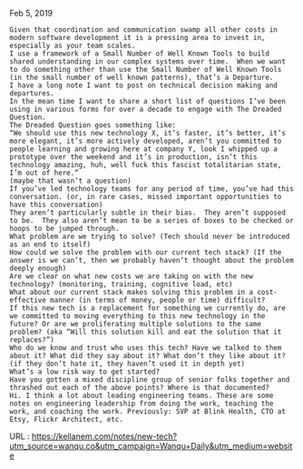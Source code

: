   
Feb 5, 2019
        
    Given that coordination and communication swamp all other costs in modern software development it is a pressing area to invest in, especially as your team scales.  
    I use a framework of a Small Number of Well Known Tools to build shared understanding in our complex systems over time.  When we want to do something other than use the Small Number of Well Known Tools (in the small number of well known patterns), that’s a Departure.  
    I have a long note I want to post on technical decision making and departures.  
    In the mean time I want to share a short list of questions I’ve been using in various forms for over a decade to engage with The Dreaded Question.  
    The Dreaded Question goes something like:  
    “We should use this new technology X, it’s faster, it’s better, it’s more elegant, it’s more actively developed, aren’t you committed to people learning and growing here at company Y, look I whipped up a prototype over the weekend and it’s in production, isn’t this technology amazing, huh, well fuck this fascist totalitarian state, I’m out of here.”  
    (maybe that wasn’t a question)  
    If you’ve led technology teams for any period of time, you’ve had this conversation. (or, in rare cases, missed important opportunities to have this conversation)  
    They aren’t particularly subtle in their bias.  They aren’t supposed to be.  They also aren’t mean to be a series of boxes to be checked or hoops to be jumped through.  
    What problem are we trying to solve? (Tech should never be introduced as an end to itself)  
    How could we solve the problem with our current tech stack? (If the answer is we can’t, then we probably haven’t thought about the problem deeply enough)  
    Are we clear on what new costs we are taking on with the new technology? (monitoring, training, cognitive load, etc)  
    What about our current stack makes solving this problem in a cost-effective manner (in terms of money, people or time) difficult?  
    If this new tech is a replacement for something we currently do, are we committed to moving everything to this new technology in the future? Or are we proliferating multiple solutions to the same problem? (aka “Will this solution kill and eat the solution that it replaces?”)  
    Who do we know and trust who uses this tech? Have we talked to them about it? What did they say about it? What don’t they like about it? (if they don’t hate it, they haven’t used it in depth yet)  
    What’s a low risk way to get started?  
    Have you gotten a mixed discipline group of senior folks together and thrashed out each of the above points? Where is that documented?  
    Hi. I think a lot about leading engineering teams. These are some notes on engineering leadership from doing the work, teaching the work, and coaching the work. Previously: SVP at Blink Health, CTO at Etsy, Flickr Architect, etc.  
    
  URL : https://kellanem.com/notes/new-tech?utm_source=wanqu.co&utm_campaign=Wanqu+Daily&utm_medium=website